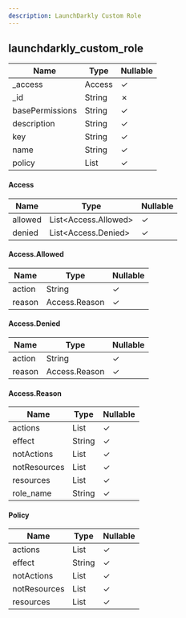 ```yaml
---
description: LaunchDarkly Custom Role
---
```

launchdarkly_custom_role
------------------------

| **Name**        | **Type**     | **Nullable** |
| --------------- | ------------ | ------------ |
| _access         | Access       | &check;      |
| _id             | String       | &cross;      |
| basePermissions | String       | &check;      |
| description     | String       | &check;      |
| key             | String       | &check;      |
| name            | String       | &check;      |
| policy          | List<Policy> | &check;      |

#### Access
| **Name** | **Type**             | **Nullable** |
| -------- | -------------------- | ------------ |
| allowed  | List<Access.Allowed> | &check;      |
| denied   | List<Access.Denied>  | &check;      |

#### Access.Allowed
| **Name** | **Type**      | **Nullable** |
| -------- | ------------- | ------------ |
| action   | String        | &check;      |
| reason   | Access.Reason | &check;      |

#### Access.Denied
| **Name** | **Type**      | **Nullable** |
| -------- | ------------- | ------------ |
| action   | String        | &check;      |
| reason   | Access.Reason | &check;      |

#### Access.Reason
| **Name**     | **Type**     | **Nullable** |
| ------------ | ------------ | ------------ |
| actions      | List<String> | &check;      |
| effect       | String       | &check;      |
| notActions   | List<String> | &check;      |
| notResources | List<String> | &check;      |
| resources    | List<String> | &check;      |
| role_name    | String       | &check;      |

#### Policy
| **Name**     | **Type**     | **Nullable** |
| ------------ | ------------ | ------------ |
| actions      | List<String> | &check;      |
| effect       | String       | &check;      |
| notActions   | List<String> | &check;      |
| notResources | List<String> | &check;      |
| resources    | List<String> | &check;      |
